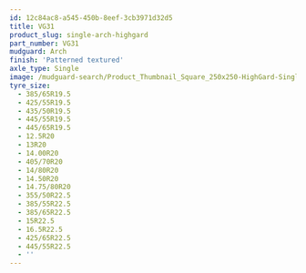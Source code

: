 ```yaml
---
id: 12c84ac8-a545-450b-8eef-3cb3971d32d5
title: VG31
product_slug: single-arch-highgard
part_number: VG31
mudguard: Arch
finish: 'Patterned textured'
axle_type: Single
image: /mudguard-search/Product_Thumbnail_Square_250x250-HighGard-Single-Arch.jpg
tyre_size:
  - 385/65R19.5
  - 425/55R19.5
  - 435/50R19.5
  - 445/55R19.5
  - 445/65R19.5
  - 12.5R20
  - 13R20
  - 14.00R20
  - 405/70R20
  - 14/80R20
  - 14.50R20
  - 14.75/80R20
  - 355/50R22.5
  - 385/55R22.5
  - 385/65R22.5
  - 15R22.5
  - 16.5R22.5
  - 425/65R22.5
  - 445/55R22.5
  - ''
---
```

